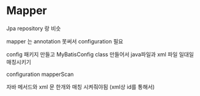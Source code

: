 # Mapper 
Jpa repository 랑 비슷 

mapper 는 annotation 못써서 configuration 필요

config 패키지 만들고 MyBatisConfig class 만들어서 java파일과 xml 파일 일대일 매칭시키기

configuration
mapperScan

자바 메서드와 xml 문 한개와 매칭 시켜줘야됨 (xml상 id를 통해서)


